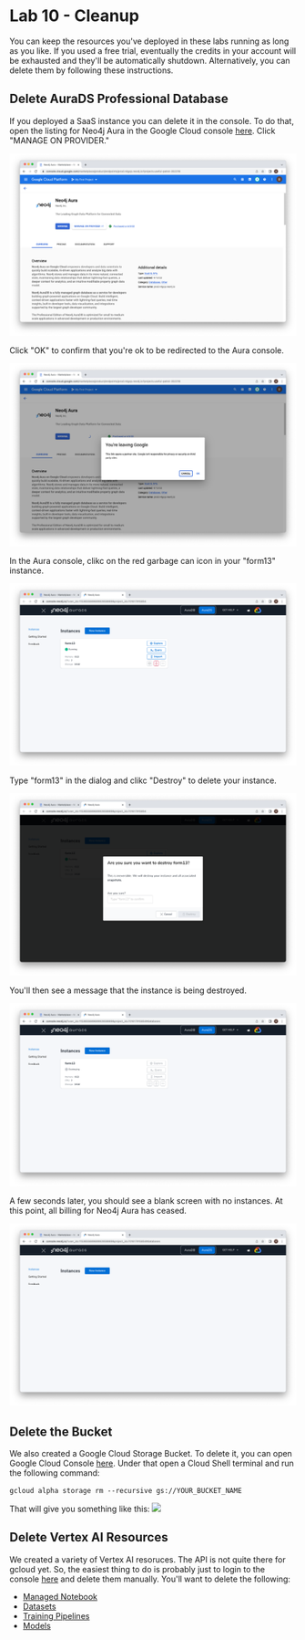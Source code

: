 # Lab 10 - Cleanup
You can keep the resources you've deployed in these labs running as long as you like.  If you used a free trial, eventually the credits in your account will be exhausted and they'll be automatically shutdown.  Alternatively, you can delete them by following these instructions.

## Delete AuraDS Professional Database
If you deployed a SaaS instance you can delete it in the console.  To do that, open the listing for Neo4j Aura in the Google Cloud console [here](https://console.cloud.google.com/marketplace/product/endpoints/prod.n4gcp.neo4j.io).  Click "MANAGE ON PROVIDER."

![](images/01-console.png)

Click "OK" to confirm that you're ok to be redirected to the Aura console.

![](images/02-console.png)

In the Aura console, clikc on the red garbage can icon in your "form13" instance.

![](images/03-aura.png)

Type "form13" in the dialog and clikc "Destroy" to delete your instance.

![](images/04-aura.png)

You'll then see a message that the instance is being destroyed.

![](images/05-aura.png)

A few seconds later, you should see a blank screen with no instances.  At this point, all billing for Neo4j Aura has ceased.

![](images/06-aura.png)

## Delete the Bucket
We also created a Google Cloud Storage Bucket.  To delete it, you can open Google Cloud Console [here](https://console.cloud.google.com/).  Under that open a Cloud Shell terminal and run the following command:

    gcloud alpha storage rm --recursive gs://YOUR_BUCKET_NAME

That will give you something like this:
![](images/07-aura.png)

## Delete Vertex AI Resources
We created a variety of Vertex AI resoruces.  The API is not quite there for gcloud yet.  So, the easiest thing to do is probably just to login to the console [here](https://console.cloud.google.com/vertex-ai) and delete them manually.  You'll want to delete the following:

* [Managed Notebook](https://console.cloud.google.com/vertex-ai/workbench/managed)
* [Datasets](https://console.cloud.google.com/vertex-ai/datasets)
* [Training Pipelines](https://console.cloud.google.com/vertex-ai/training/training-pipelines)
* [Models](https://console.cloud.google.com/vertex-ai/models)
